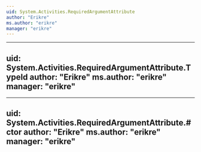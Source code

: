 ```yaml
---
uid: System.Activities.RequiredArgumentAttribute
author: "Erikre"
ms.author: "erikre"
manager: "erikre"
---
```


---
uid: System.Activities.RequiredArgumentAttribute.TypeId
author: "Erikre"
ms.author: "erikre"
manager: "erikre"
---

---
uid: System.Activities.RequiredArgumentAttribute.#ctor
author: "Erikre"
ms.author: "erikre"
manager: "erikre"
---
